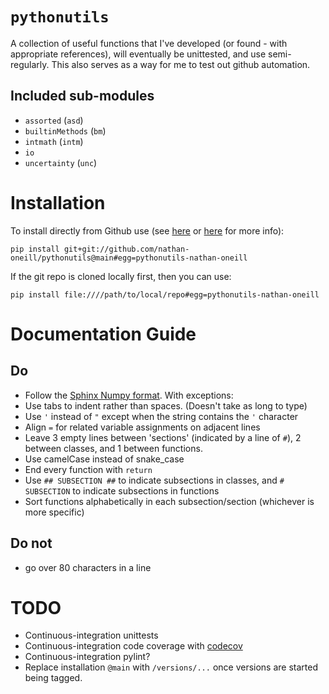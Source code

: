 # `pythonutils`
A collection of useful functions that I've developed (or found - with appropriate references), will eventually be unittested, and use semi-regularly. This also serves as a way for me to test out github automation.

## Included sub-modules
- `assorted` (`asd`)
- `builtinMethods` (`bm`)
- `intmath` (`intm`)
- `io`
- `uncertainty` (`unc`)


# Installation
To install directly from Github use (see [here](https://stackoverflow.com/questions/16584552/how-to-state-in-requirements-txt-a-direct-github-source) or [here](https://stackoverflow.com/questions/67631/how-to-import-a-module-given-the-full-path) for more info): 

```pip install git+git://github.com/nathan-oneill/pythonutils@main#egg=pythonutils-nathan-oneill```

If the git repo is cloned locally first, then you can use:

```pip install file:////path/to/local/repo#egg=pythonutils-nathan-oneill```


# Documentation Guide
## Do
- Follow the [Sphinx Numpy format](https://numpydoc.readthedocs.io/en/latest/format.html). With exceptions:
- Use tabs to indent rather than spaces. (Doesn't take as long to type)
- Use `'` instead of `"` except when the string contains the `'` character
- Align `=` for related variable assignments on adjacent lines
- Leave 3 empty lines between 'sections' (indicated by a line of `#`), 2 between classes, and 1 between functions.
- Use camelCase instead of snake_case
- End every function with `return`
- Use `## SUBSECTION ##` to indicate subsections in classes, and `# SUBSECTION` to indicate subsections in functions
- Sort functions alphabetically in each subsection/section (whichever is more specific)

## Do not
- go over 80 characters in a line


# TODO
- Continuous-integration unittests
- Continuous-integration code coverage with [codecov](https://github.com/apps/codecov)
- Continuous-integration pylint?
-  Replace installation `@main` with `/versions/...` once versions are started being tagged.
